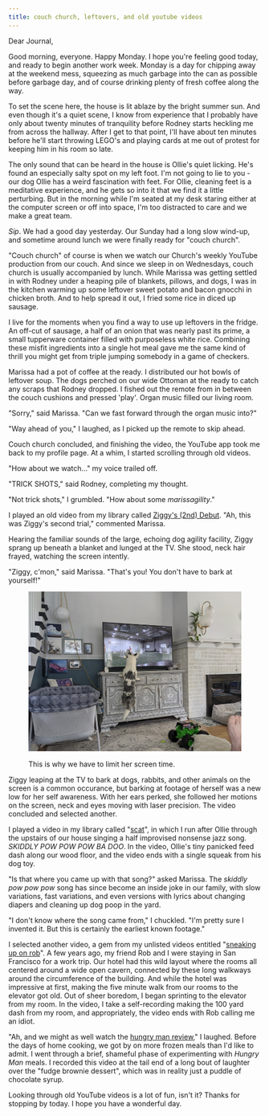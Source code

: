 ```yaml
---
title: couch church, leftovers, and old youtube videos
---
```


Dear Journal,

Good morning, everyone.  Happy Monday.  I hope you're feeling good
today, and ready to begin another work week.  Monday is a day for
chipping away at the weekend mess, squeezing as much garbage into the
can as possible before garbage day, and of course drinking plenty of
fresh coffee along the way.

To set the scene here, the house is lit ablaze by the bright summer
sun.  And even though it's a quiet scene, I know from experience that
I probably have only about twenty minutes of tranquility before Rodney
starts heckling me from across the hallway.  After I get to that
point, I'll have about ten minutes before he'll start throwing LEGO's
and playing cards at me out of protest for keeping him in his room so
late.

The only sound that can be heard in the house is Ollie's quiet
licking.  He's found an especially salty spot on my left foot.  I'm
not going to lie to you - our dog Ollie has a weird fascination with
feet.  For Ollie, cleaning feet is a meditative experience, and he
gets so into it that we find it a little perturbing.  But in the
morning while I'm seated at my desk staring either at the computer
screen or off into space, I'm too distracted to care and we make a
great team.

_Sip_.  We had a good day yesterday.  Our Sunday had a long slow
wind-up, and sometime around lunch we were finally ready for "couch
church".

"Couch church" of course is when we watch our Church's weekly YouTube
production from our couch.  And since we sleep in on Wednesdays, couch
church is usually accompanied by lunch.  While Marissa was getting
settled in with Rodney under a heaping pile of blankets, pillows, and
dogs, I was in the kitchen warming up some leftover sweet potato and
bacon gnocchi in chicken broth.  And to help spread it out, I fried
some rice in diced up sausage.

I live for the moments when you find a way to use up leftovers in the
fridge.  An off-cut of sausage, a half of an onion that was nearly
past its prime, a small tupperware container filled with purposeless
white rice.  Combining these misfit ingredients into a single hot meal
gave me the same kind of thrill you might get from triple jumping
somebody in a game of checkers.

Marissa had a pot of coffee at the ready.  I distributed our hot bowls
of leftover soup.  The dogs perched on our wide Ottoman at the ready
to catch any scraps that Rodney dropped.  I fished out the remote from
in between the couch cushions and pressed 'play'.  Organ music filled
our living room.

"Sorry," said Marissa.  "Can we fast forward through the organ music into?"

"Way ahead of you," I laughed, as I picked up the remote to skip
ahead.

Couch church concluded, and finishing the video, the YouTube app took
me back to my profile page.  At a whim, I started scrolling through
old videos.

"How about we watch..." my voice trailed off.

"TRICK SHOTS," said Rodney, completing my thought.

"Not trick shots," I grumbled.  "How about some _marissagility_."

I played an old video from my library called [Ziggy's (2nd) Debut].
"Ah, this was Ziggy's second trial," commented Marissa.

Hearing the familiar sounds of the large, echoing dog agility
facility, Ziggy sprang up beneath a blanket and lunged at the TV.  She
stood, neck hair frayed, watching the screen intently.

"Ziggy, c'mon," said Marissa.  "That's you!  You don't have to bark at
yourself!"

<figure>
  <a href="/images/barking-at-herself.jpg">
    <img alt="barking at herself" src="/images/barking-at-herself.jpg"/>
  </a>
  <figcaption>
    <p>This is why we have to limit her screen time.</p>
  </figcaption>
</figure>

Ziggy leaping at the TV to bark at dogs, rabbits, and other animals on
the screen is a common occurance, but barking at footage of herself
was a new low for her self awareness.  With her ears perked, she
followed her motions on the screen, neck and eyes moving with laser
precision.  The video concluded and selected another.

I played a video in my library called "[scat]", in which I run after
Ollie through the upstairs of our house singing a half improvised
nonsense jazz song.  _SKIDDLY POW POW POW BA DOO_.  In the video,
Ollie's tiny panicked feed dash along our wood floor, and the video
ends with a single squeak from his dog toy.

"Is that where you came up with that song?" asked Marissa.  The
_skiddly pow pow pow_ song has since become an inside joke in our
family, with slow variations, fast variations, and even versions with
lyrics about changing diapers and cleaning up dog poop in the yard.

"I don't know where the song came from," I chuckled.  "I'm pretty sure
I invented it.  But this is certainly the earliest known footage."

I selected another video, a gem from my unlisted videos entitled
"[sneaking up on rob]".  A few years ago, my friend Rob and I were
staying in San Francisco for a work trip.  Our hotel had this wild
layout where the rooms all centered around a wide open cavern,
connected by these long walkways around the circumference of the
building.  And while the hotel was impressive at first, making the
five minute walk from our rooms to the elevator got old.  Out of sheer
boredom, I began sprinting to the elevator from my room.  In the
video, I take a self-recording making the 100 yard dash from my room,
and appropriately, the video ends with Rob calling me an idiot.

"Ah, and we might as well watch the [hungry man review]," I laughed.
Before the days of home cooking, we got by on more frozen meals than
I'd like to admit.  I went through a brief, shameful phase of
experimenting with _Hungry Man_ meals.  I recorded this video at the
tail end of a long bout of laughter over the "fudge brownie dessert",
which was in reality just a puddle of chocolate syrup.

Looking through old YouTube videos is a lot of fun, isn't it?  Thanks
for stopping by today.  I hope you have a wonderful day.

[Ziggy's (2nd) Debut]: https://youtu.be/rNQBxnVFfWM
[scat]: https://youtu.be/YafZ2SOdjDY
[sneaking up on rob]: https://youtu.be/jgJ7ZWLHrNY
[hungry man review]: https://youtu.be/Y4UFHeIUc0c
